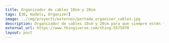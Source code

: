 ```yaml
---
title: Organizador de cables 10cm y 20cm
tags: [3D, models, Organizer]
image: ../img/proyects/externos/portada_organizer_cables.jpg
description: Organizador de cables 10cm y 20cm para que siempre estén fácil y rápido de usar. 
external_url: https://www.thingiverse.com/thing:5575970
layout: post
---
```

